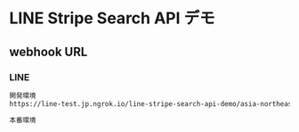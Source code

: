 # LINE Stripe Search API デモ

## webhook URL

### LINE

```bash
開発環境
https://line-test.jp.ngrok.io/line-stripe-search-api-demo/asia-northeast1/lineBot

本番環境

```
